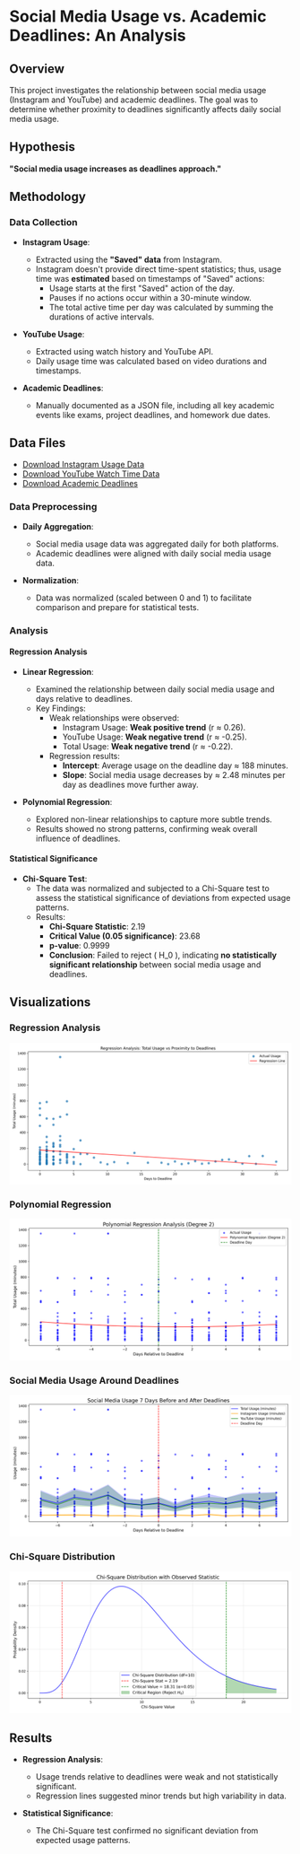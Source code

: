 # Social Media Usage vs. Academic Deadlines: An Analysis

## Overview
This project investigates the relationship between social media usage (Instagram and YouTube) and academic deadlines. The goal was to determine whether proximity to deadlines significantly affects daily social media usage.

## Hypothesis
**"Social media usage increases as deadlines approach."**

## Methodology

### Data Collection
- **Instagram Usage**:
  - Extracted using the **"Saved" data** from Instagram.
  - Instagram doesn't provide direct time-spent statistics; thus, usage time was **estimated** based on timestamps of "Saved" actions:
    - Usage starts at the first "Saved" action of the day.
    - Pauses if no actions occur within a 30-minute window.
    - The total active time per day was calculated by summing the durations of active intervals.
- **YouTube Usage**:
  - Extracted using watch history and YouTube API.
  - Daily usage time was calculated based on video durations and timestamps.

- **Academic Deadlines**:
  - Manually documented as a JSON file, including all key academic events like exams, project deadlines, and homework due dates.
## Data Files
- [Download Instagram Usage Data](https://raw.githubusercontent.com/talatsamicibik/DSA-210_TermProject/refs/heads/main/daily_instagram_usage.csv)
- [Download YouTube Watch Time Data](https://raw.githubusercontent.com/talatsamicibik/DSA-210_TermProject/refs/heads/main/daily_watch_time.csv)
- [Download Academic Deadlines](https://raw.githubusercontent.com/talatsamicibik/DSA-210_TermProject/refs/heads/main/academic_deadlines.json)

### Data Preprocessing
- **Daily Aggregation**:
  - Social media usage data was aggregated daily for both platforms.
  - Academic deadlines were aligned with daily social media usage data.

- **Normalization**:
  - Data was normalized (scaled between 0 and 1) to facilitate comparison and prepare for statistical tests.

### Analysis
#### Regression Analysis
- **Linear Regression**:
  - Examined the relationship between daily social media usage and days relative to deadlines.
  - Key Findings:
    - Weak relationships were observed:
      - Instagram Usage: **Weak positive trend** (r ≈ 0.26).
      - YouTube Usage: **Weak negative trend** (r ≈ -0.25).
      - Total Usage: **Weak negative trend** (r ≈ -0.22).
    - Regression results:
      - **Intercept**: Average usage on the deadline day ≈ 188 minutes.
      - **Slope**: Social media usage decreases by ≈ 2.48 minutes per day as deadlines move further away.

- **Polynomial Regression**:
  - Explored non-linear relationships to capture more subtle trends.
  - Results showed no strong patterns, confirming weak overall influence of deadlines.

#### Statistical Significance
- **Chi-Square Test**:
  - The data was normalized and subjected to a Chi-Square test to assess the statistical significance of deviations from expected usage patterns.
  - Results:
    - **Chi-Square Statistic**: 2.19
    - **Critical Value (0.05 significance)**: 23.68
    - **p-value**: 0.9999
    - **Conclusion**: Failed to reject \( H_0 \), indicating **no statistically significant relationship** between social media usage and deadlines.

## Visualizations
### Regression Analysis
![Regression Analysis](https://github.com/talatsamicibik/DSA-210_TermProject/blob/main/regression_analysis.png)

### Polynomial Regression
![Polynomial Regression](https://github.com/talatsamicibik/DSA-210_TermProject/blob/main/polynomial_regression_usage.png)

### Social Media Usage Around Deadlines
![Usage Around Deadlines](https://github.com/talatsamicibik/DSA-210_TermProject/blob/main/usage_around_deadlines.png)

### Chi-Square Distribution
![Chi-Square Distribution](https://github.com/talatsamicibik/DSA-210_TermProject/blob/main/chi_square_distribution.png)

## Results
- **Regression Analysis**:
  - Usage trends relative to deadlines were weak and not statistically significant.
  - Regression lines suggested minor trends but high variability in data.

- **Statistical Significance**:
  - The Chi-Square test confirmed no significant deviation from expected usage patterns.
